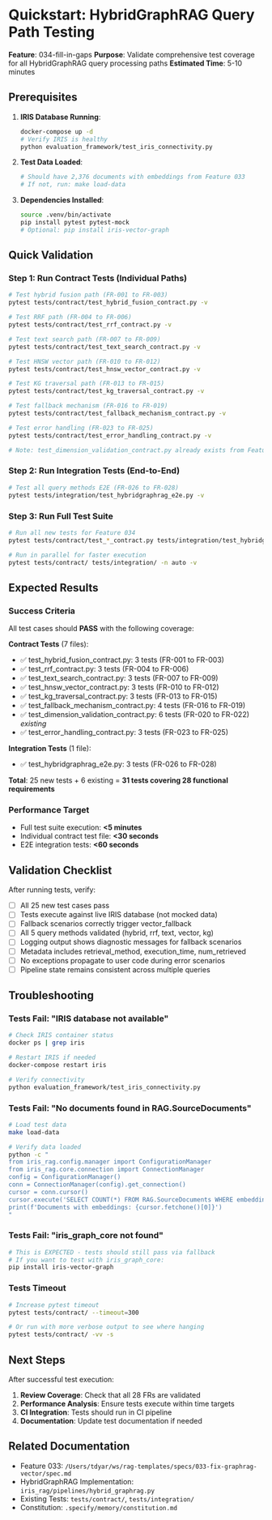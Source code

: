 # Quickstart: HybridGraphRAG Query Path Testing

**Feature**: 034-fill-in-gaps
**Purpose**: Validate comprehensive test coverage for all HybridGraphRAG query processing paths
**Estimated Time**: 5-10 minutes

## Prerequisites

1. **IRIS Database Running**:
   ```bash
   docker-compose up -d
   # Verify IRIS is healthy
   python evaluation_framework/test_iris_connectivity.py
   ```

2. **Test Data Loaded**:
   ```bash
   # Should have 2,376 documents with embeddings from Feature 033
   # If not, run: make load-data
   ```

3. **Dependencies Installed**:
   ```bash
   source .venv/bin/activate
   pip install pytest pytest-mock
   # Optional: pip install iris-vector-graph
   ```

## Quick Validation

### Step 1: Run Contract Tests (Individual Paths)

```bash
# Test hybrid fusion path (FR-001 to FR-003)
pytest tests/contract/test_hybrid_fusion_contract.py -v

# Test RRF path (FR-004 to FR-006)
pytest tests/contract/test_rrf_contract.py -v

# Test text search path (FR-007 to FR-009)
pytest tests/contract/test_text_search_contract.py -v

# Test HNSW vector path (FR-010 to FR-012)
pytest tests/contract/test_hnsw_vector_contract.py -v

# Test KG traversal path (FR-013 to FR-015)
pytest tests/contract/test_kg_traversal_contract.py -v

# Test fallback mechanism (FR-016 to FR-019)
pytest tests/contract/test_fallback_mechanism_contract.py -v

# Test error handling (FR-023 to FR-025)
pytest tests/contract/test_error_handling_contract.py -v

# Note: test_dimension_validation_contract.py already exists from Feature 033 (FR-020 to FR-022)
```

### Step 2: Run Integration Tests (End-to-End)

```bash
# Test all query methods E2E (FR-026 to FR-028)
pytest tests/integration/test_hybridgraphrag_e2e.py -v
```

### Step 3: Run Full Test Suite

```bash
# Run all new tests for Feature 034
pytest tests/contract/test_*_contract.py tests/integration/test_hybridgraphrag_e2e.py -v

# Run in parallel for faster execution
pytest tests/contract/ tests/integration/ -n auto -v
```

## Expected Results

### Success Criteria

All test cases should **PASS** with the following coverage:

**Contract Tests** (7 files):
- ✅ test_hybrid_fusion_contract.py: 3 tests (FR-001 to FR-003)
- ✅ test_rrf_contract.py: 3 tests (FR-004 to FR-006)
- ✅ test_text_search_contract.py: 3 tests (FR-007 to FR-009)
- ✅ test_hnsw_vector_contract.py: 3 tests (FR-010 to FR-012)
- ✅ test_kg_traversal_contract.py: 3 tests (FR-013 to FR-015)
- ✅ test_fallback_mechanism_contract.py: 4 tests (FR-016 to FR-019)
- ✅ test_dimension_validation_contract.py: 6 tests (FR-020 to FR-022) *existing*
- ✅ test_error_handling_contract.py: 3 tests (FR-023 to FR-025)

**Integration Tests** (1 file):
- ✅ test_hybridgraphrag_e2e.py: 3 tests (FR-026 to FR-028)

**Total**: 25 new tests + 6 existing = **31 tests covering 28 functional requirements**

### Performance Target

- Full test suite execution: **<5 minutes**
- Individual contract test file: **<30 seconds**
- E2E integration tests: **<60 seconds**

## Validation Checklist

After running tests, verify:

- [ ] All 25 new test cases pass
- [ ] Tests execute against live IRIS database (not mocked data)
- [ ] Fallback scenarios correctly trigger vector_fallback
- [ ] All 5 query methods validated (hybrid, rrf, text, vector, kg)
- [ ] Logging output shows diagnostic messages for fallback scenarios
- [ ] Metadata includes retrieval_method, execution_time, num_retrieved
- [ ] No exceptions propagate to user code during error scenarios
- [ ] Pipeline state remains consistent across multiple queries

## Troubleshooting

### Tests Fail: "IRIS database not available"
```bash
# Check IRIS container status
docker ps | grep iris

# Restart IRIS if needed
docker-compose restart iris

# Verify connectivity
python evaluation_framework/test_iris_connectivity.py
```

### Tests Fail: "No documents found in RAG.SourceDocuments"
```bash
# Load test data
make load-data

# Verify data loaded
python -c "
from iris_rag.config.manager import ConfigurationManager
from iris_rag.core.connection import ConnectionManager
config = ConfigurationManager()
conn = ConnectionManager(config).get_connection()
cursor = conn.cursor()
cursor.execute('SELECT COUNT(*) FROM RAG.SourceDocuments WHERE embedding IS NOT NULL')
print(f'Documents with embeddings: {cursor.fetchone()[0]}')
"
```

### Tests Fail: "iris_graph_core not found"
```bash
# This is EXPECTED - tests should still pass via fallback
# If you want to test with iris_graph_core:
pip install iris-vector-graph
```

### Tests Timeout
```bash
# Increase pytest timeout
pytest tests/contract/ --timeout=300

# Or run with more verbose output to see where hanging
pytest tests/contract/ -vv -s
```

## Next Steps

After successful test execution:

1. **Review Coverage**: Check that all 28 FRs are validated
2. **Performance Analysis**: Ensure tests execute within time targets
3. **CI Integration**: Tests should run in CI pipeline
4. **Documentation**: Update test documentation if needed

## Related Documentation

- Feature 033: `/Users/tdyar/ws/rag-templates/specs/033-fix-graphrag-vector/spec.md`
- HybridGraphRAG Implementation: `iris_rag/pipelines/hybrid_graphrag.py`
- Existing Tests: `tests/contract/`, `tests/integration/`
- Constitution: `.specify/memory/constitution.md`
